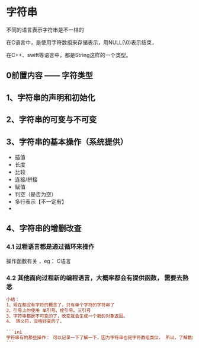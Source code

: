 # 字符串

不同的语言表示字符串是不一样的

在C语言中，是使用字符数组来存储表示，用NULL(\0)表示结束，

在C++、swift等语言中，都是String这样的一个类型。



## 0前置内容 —— 字符类型



## 1、字符串的声明和初始化



## 2、字符串的可变与不可变



## 3、字符串的基本操作（系统提供）

* 插值
* 长度
* 比较
* 连接/拼接
* 赋值
* 判空（是否为空）
* 多行表示【不一定有】
*

###



## 4、字符串的增删改查

### 4.1 过程语言都是通过循环来操作

操作函数有关 ，eg： C语言

### 4.2 其他面向过程新的编程语言，大概率都会有提供函数， 需要去熟悉





````ini
小结：
1、现在都没有字符的概念了，只有单个字符的字符串了
2、引号上的使用 单引号、栓引号、三引号
3、字符串都是不可变的了，改变就会生成一个新的对象返回。
4、 转义符，没啥好变的了。

```ini
字符串有的那些操作： 可以记录一下了解一下，因为字符串也是字符数组类似， 所以，了解数组的概念应该就差不多是样的了。
```
````




